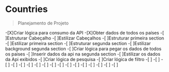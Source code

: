 # Countries





> Planejamento de Projeto 

-[X]Criar lógica para consumo da API
-[X]Obter dados de todos os países
-[ ]Estruturar Cabeçalho
-[ ]Estilizar Cabeçalhos
-[ ]Estruturar primeira section 
-[ ]Estilizar primeira section 
-[ ]Estruturar segunda section 
-[ ]Estilizar background segunda section 
-[ ]Criar lógica para pegar os dados de todos os paises
-[ ]Inserir dados da api na segunda section
-[ ]Estilizar os dados da Api exibidos
-[ ]Criar lógica de pesquisa
-[ ]Criar lógica de filtro
-[ ]
-[ ]
-[ ]
-[ ]
-[ ]
-[ ]
-[ ]
-[ ]
-[ ]
-[ ]
-[ ]
-[ ]
-[ ]
-[ ]
-[ ]
-[ ]
-[ ]
